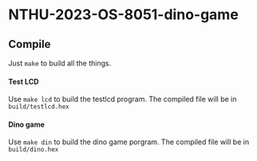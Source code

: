 # NTHU-2023-OS-8051-dino-game

## Compile

Just `make` to build all the things.

#### Test LCD

Use `make lcd` to build the testlcd program. The compiled file will be in `build/testlcd.hex`

#### Dino game

Use `make din` to build the dino game porgram. The compiled file will be in `build/dino.hex`
